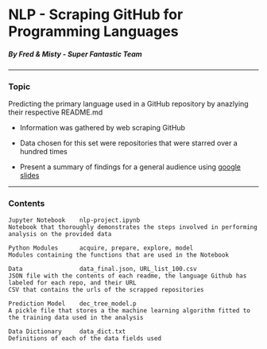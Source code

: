 # NLP - Scraping GitHub for Programming Languages
##### By Fred & Misty - Super Fantastic Team 

---

### Topic
Predicting the primary language used in a GitHub repository by anazlying their respective README.md

- Information was gathered by web scraping GitHub
- Data chosen for this set were repositories that were starred over a hundred times

- Present a summary of findings for a general audience using [google slides](https://docs.google.com/presentation/d/19CbSGQgPQwyDRF16-tnPGGmYLi81gsi-UCVJ_0p3UVg/edit#slide=id.gc6f9e470d_0_0)

---

### Contents

    Jupyter Notebook    nlp-project.ipynb
    Notebook that thoroughly demonstrates the steps involved in performing analysis on the provided data

    Python Modules      acquire, prepare, explore, model
    Modules containing the functions that are used in the Notebook

    Data                data_final.json, URL_list_100.csv
    JSON file with the contents of each readme, the language Github has labeled for each repo, and their URL
    CSV that contains the urls of the scrapped repositories

    Prediction Model    dec_tree_model.p
    A pickle file that stores a the machine learning algorithm fitted to the training data used in the analysis

    Data Dictionary     data_dict.txt
    Definitions of each of the data fields used

